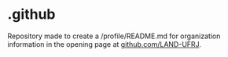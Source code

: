 # .github
Repository made to create a /profile/README.md for organization information in the opening page at [github.com/LAND-UFRJ](github.com/LAND-UFRJ). 

